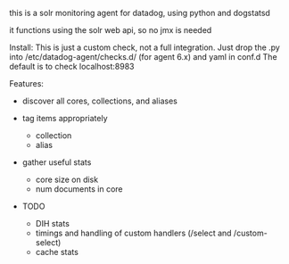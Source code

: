this is a solr monitoring agent for datadog, using python and dogstatsd

it functions using the solr web api, so no jmx is needed

Install:
  This is just a custom check, not a full integration.  Just drop the .py into
    /etc/datadog-agent/checks.d/ (for agent 6.x) and yaml in conf.d
    The default is to check localhost:8983

Features:
  * discover all cores, collections, and aliases
  * tag items appropriately
    * collection
    * alias
  * gather useful stats
    * core size on disk
    * num documents in core

  * TODO
    * DIH stats
    * timings and handling of custom handlers (/select and /custom-select)
    * cache stats
